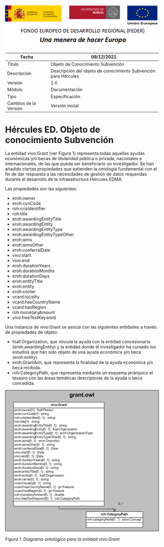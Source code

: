 ![](../../Docs/media/CabeceraDocumentosMD.png)

| Fecha         | 09/12/2021                                                   |
| ------------- | ------------------------------------------------------------ |
|Título|Objeto de Conocimiento Subvención| 
|Descripción|Descripción del objeto de conocimiento Subvención para Hércules|
|Versión|1.0|
|Módulo|Documentación|
|Tipo|Especificación|
|Cambios de la Versión|Versión inicial|

# Hércules ED. Objeto de conocimiento Subvención

La entidad vivo:Grant (ver Figura 1) representa todas aquellas ayudas económicas y/o becas de titularidad pública o privada, nacionales e internacionales, de las que pueda ser beneficiario un investigador.
Se han añadido ciertas propiedades que extienden la ontología fundamental con el fin de dar respuesta a las necesidades de gestión de datos requeridas durante el desarrollo de la infraestructura Hércules EDMA.

Las propiedades son las siguientes:

- eroh:owner
- eroh:cvnCode
- roh:crisIdentifier
- roh:title
- eroh:awardingEntityTitle
- eroh:awardingEntity
- eroh:awardingEntityType
- eroh:awardingEntityTypeOther
- eroh:aims
- eroh:aimsOther
- eroh:conferralDate
- vivo:start
- vivo:end
- eroh:durationYears
- eroh:durationMonths
- eroh:durationDays
- eroh:entityTitle
- eroh:entity
- eroh:center
- vcard:locality
- vcard:hasCountryName
- vcard:hasRegion
- roh:monetaryAmount
- vivo:freeTextKeyword

Una instancia de vivo:Grant se asocia con las siguientes entidades a través de propiedades de objeto:

- foaf:Organization, que vincula la ayuda con la entidad concesionaria (eroh:awardingEntity) y la entidad donde el investigador ha cursado los estudios que han sido objeto de una ayuda económica y/o beca (eroh:entity).
- eroh:GrantAim, que representa la finalidad de la ayuda económica y/o beca recibida.
- roh:CategoryPath, que representa mediante un esquema jerárquico el tesauro con las áreas temáticas descriptoras de la ayuda o beca concedida.


![](../../Docs/media/ObjetosDeConocimiento/Grant.png)

*Figura 1. Diagrama ontológico para la entidad vivo:Grant*
